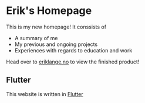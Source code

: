 # Erik's Homepage

This is my new homepage! It conssists of

* A summary of me
* My previous and ongoing projects
* Experiences with regards to education and work

Head over to [eriklange.no](eriklange.no) to view the finished product!

## Flutter

This website is written in [Flutter](www.flutter.dev)
